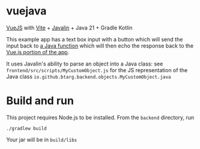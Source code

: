 # vuejava
[VueJS](https://vuejs.org/) with [Vite](https://vitejs.dev/) + [Javalin](https://javalin.io/) + Java 21 + Gradle Kotlin

This example app has a text box input with a button which will send the input back to [a Java function](https://github.com/btarg/vuejava/blob/main/backend/src/main/java/io/github/btarg/backend/controllers/MyController.java#L7) which will then echo the response back to the [Vue.js portion of the app](https://github.com/btarg/vuejava/blob/main/backend/frontend/src/App.vue).

It uses Javalin's ability to parse an object into a Java class: see `frontend/src/scripts/MyCustomObject.js` for the JS representation of the Java class `io.github.btarg.backend.objects.MyCustomObject.java`
# Build and run
This project requires Node.js to be installed.
From the `backend` directory, run
```
./gradlew build
```
Your jar will be in `build/libs`
